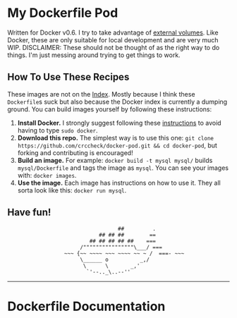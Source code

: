 # My Dockerfile Pod

Written for Docker v0.6. I try to take advantage of [external volumes]. Like
Docker, these are only suitable for local development and are very much WIP.
DISCLAIMER: These should not be thought of as the right way to do things. I'm
just messing around trying to get things to work.

  [external volumes]: http://blog.docker.io/2013/07/docker-0-5-0-external-volumes-advanced-networking-self-hosted-registry/#external_volumes]


## How To Use These Recipes

These images are not on the [Index][docker index]. Mostly because I think these
`Dockerfile`s suck but also because the Docker index is currently a dumping
ground. You can build images yourself by following these instructions:

1. **Install Docker.** I strongly suggest following these [instructions] to avoid
   having to type `sudo docker`.
2. **Download this repo.** The simplest way is to use this one:
   `git clone https://github.com/crccheck/docker-pod.git && cd docker-pod`, but
   forking and contributing is encouraged!
3. **Build an image.** For example: `docker build -t mysql mysql/` builds
   `mysql/Dockerfile` and tags the image as `mysql`. You can see your images
   with: `docker images`.
4. **Use the image.** Each image has instructions on how to use it. They all
   sorta look like this: `docker run mysql`.

  [docker index]: https://index.docker.io/
  [instructions]: http://docs.docker.io/en/latest/use/basics/#why-sudo


## Have fun!

                                       ##         .
                                 ## ## ##        ==
                              ## ## ## ## ##    ===
                           /""""""""""""""""\___/ ===
                      ~~~ {~~ ~~~~ ~~~ ~~~~ ~~ ~ /  ===- ~~~
                           \______ o          _,/
                            \      \       _,'
                             `'--.._\..--''

  [whale]:  https://gist.github.com/dhrp/5733652


----
# Dockerfile Documentation


